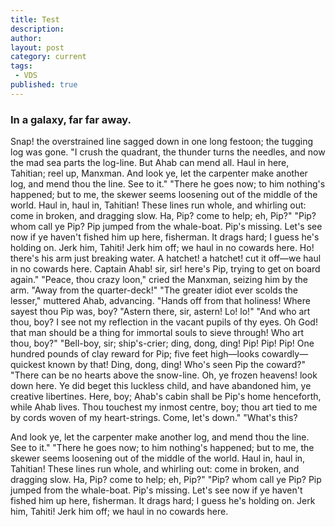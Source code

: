 ```yaml
---
title: Test
description:
author:
layout: post
category: current
tags:
 - VDS
published: true
---
```


### In a galaxy, far far away.

Snap! the overstrained line sagged down in one long festoon; the tugging log was gone. "I crush the quadrant, the thunder turns the needles, and now the mad sea parts the log-line. But Ahab can mend all. Haul in here, Tahitian; reel up, Manxman. And look ye, let the carpenter make another log, and mend thou the line. See to it." "There he goes now; to him nothing's happened; but to me, the skewer seems loosening out of the middle of the world. Haul in, haul in, Tahitian! These lines run whole, and whirling out: come in broken, and dragging slow. Ha, Pip? come to help; eh, Pip?" "Pip? whom call ye Pip? Pip jumped from the whale-boat. Pip's missing. Let's see now if ye haven't fished him up here, fisherman. It drags hard; I guess he's holding on. Jerk him, Tahiti! Jerk him off; we haul in no cowards here. Ho! there's his arm just breaking water. A hatchet! a hatchet! cut it off&mdash;we haul in no cowards here. Captain Ahab! sir, sir! here's Pip, trying to get on board again." "Peace, thou crazy loon," cried the Manxman, seizing him by the arm. "Away from the quarter-deck!" "The greater idiot ever scolds the lesser," muttered Ahab, advancing. "Hands off from that holiness! Where sayest thou Pip was, boy? "Astern there, sir, astern! Lo! lo!" "And who art thou, boy? I see not my reflection in the vacant pupils of thy eyes. Oh God! that man should be a thing for immortal souls to sieve through! Who art thou, boy?" "Bell-boy, sir; ship's-crier; ding, dong, ding! Pip! Pip! Pip! One hundred pounds of clay reward for Pip; five feet high&mdash;looks cowardly&mdash;quickest known by that! Ding, dong, ding! Who's seen Pip the coward?" "There can be no hearts above the snow-line. Oh, ye frozen heavens! look down here. Ye did beget this luckless child, and have abandoned him, ye creative libertines. Here, boy; Ahab's cabin shall be Pip's home henceforth, while Ahab lives. Thou touchest my inmost centre, boy; thou art tied to me by cords woven of my heart-strings. Come, let's down." "What's this?

 And look ye, let the carpenter make another log, and mend thou the line. See to it." "There he goes now; to him nothing's happened; but to me, the skewer seems loosening out of the middle of the world. Haul in, haul in, Tahitian! These lines run whole, and whirling out: come in broken, and dragging slow. Ha, Pip? come to help; eh, Pip?" "Pip? whom call ye Pip? Pip jumped from the whale-boat. Pip's missing. Let's see now if ye haven't fished him up here, fisherman. It drags hard; I guess he's holding on. Jerk him, Tahiti! Jerk him off; we haul in no cowards here.
